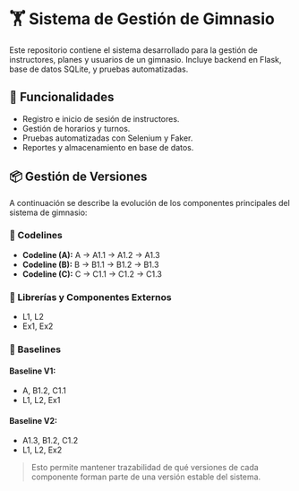 # 🏋️ Sistema de Gestión de Gimnasio

Este repositorio contiene el sistema desarrollado para la gestión de instructores, planes y usuarios de un gimnasio. Incluye backend en Flask, base de datos SQLite, y pruebas automatizadas.

## 🚀 Funcionalidades

- Registro e inicio de sesión de instructores.
- Gestión de horarios y turnos.
- Pruebas automatizadas con Selenium y Faker.
- Reportes y almacenamiento en base de datos.


## 📦 Gestión de Versiones

A continuación se describe la evolución de los componentes principales del sistema de gimnasio:

### 🔁 Codelines

- **Codeline (A):** A → A1.1 → A1.2 → A1.3
- **Codeline (B):** B → B1.1 → B1.2 → B1.3
- **Codeline (C):** C → C1.1 → C1.2 → C1.3

### 🧩 Librerías y Componentes Externos

- L1, L2
- Ex1, Ex2

### 🧱 Baselines

#### Baseline V1:
- A, B1.2, C1.1
- L1, L2, Ex1

#### Baseline V2:
- A1.3, B1.2, C1.2
- L1, L2, Ex2

> Esto permite mantener trazabilidad de qué versiones de cada componente forman parte de una versión estable del sistema.

